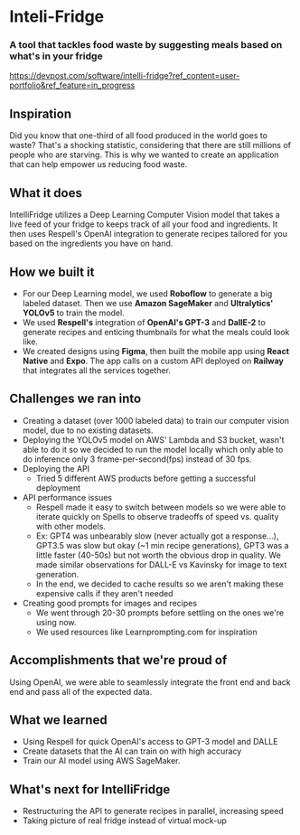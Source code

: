 # Inteli-Fridge
### A tool that tackles food waste by suggesting meals based on what's in your fridge
https://devpost.com/software/intelli-fridge?ref_content=user-portfolio&ref_feature=in_progress
## Inspiration
Did you know that one-third of all food produced in the world goes to waste? That's a shocking statistic, considering that there are still millions of people who are starving. This is why we wanted to create an application that can help empower us reducing food waste.

## What it does
IntelliFridge utilizes a Deep Learning Computer Vision model that takes a live feed of your fridge to keeps track of all your food and ingredients. It then uses Respell's OpenAI integration to generate recipes tailored for you based on the ingredients you have on hand.

## How we built it
- For our Deep Learning model, we used **Roboflow** to generate a big labeled dataset. Then we use **Amazon SageMaker** and **Ultralytics' YOLOv5** to train the model. 
-  We used **Respell's** integration of **OpenAI's GPT-3** and **DallE-2** to generate recipes and enticing thumbnails for what the meals could look like.
- We created designs using **Figma**, then built the mobile app using **React Native** and **Expo**. The app calls on a custom API deployed on **Railway** that integrates all the services together.

## Challenges we ran into
- Creating a dataset (over 1000 labeled data) to train our computer vision model, due to no existing datasets. 
- Deploying the YOLOv5 model on AWS' Lambda and S3 bucket, wasn't able to do it so we decided to run the model locally which only able to do inference only 3 frame-per-second(fps) instead of 30 fps.
- Deploying the API
  - Tried 5 different AWS products before getting a successful deployment
- API performance issues
  - Respell made it easy to switch between models so we were able to iterate quickly on Spells to observe tradeoffs of speed vs. quality with other models. 
  - Ex: GPT4 was unbearably slow (never actually got a response...), GPT3.5 was slow but okay (~1 min recipe generations), GPT3 was a little faster (40-50s) but not worth the obvious drop in quality. We made similar observations for DALL-E vs Kavinsky for image to text generation.
  - In the end, we decided to cache results so we aren't making these expensive calls if they aren't needed
- Creating good prompts for images and recipes
   - We went through 20-30 prompts before settling on the ones we're using now.
  - We used resources like Learnprompting.com for inspiration

## Accomplishments that we're proud of
Using OpenAI, we were able to seamlessly integrate the front end and back end and pass all of the expected data. 
## What we learned
- Using Respell for quick OpenAI's access to GPT-3 model and DALLE
- Create datasets that the AI can train on with high accuracy
- Train our AI model using AWS SageMaker.

## What's next for IntelliFridge
- Restructuring the API to generate recipes in parallel, increasing speed
- Taking picture of real fridge instead of virtual mock-up
